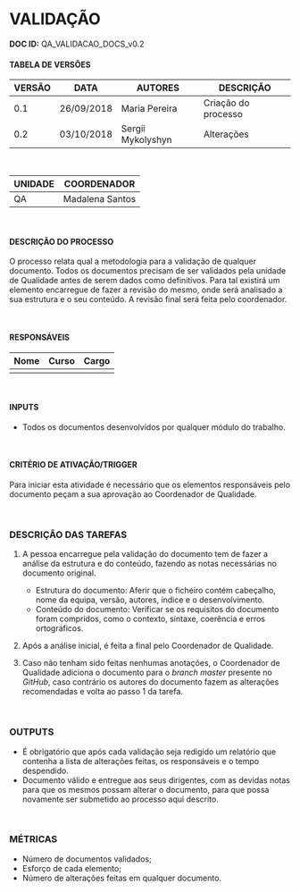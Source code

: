 # VALIDAÇÃO

**DOC ID:**  QA_VALIDACAO_DOCS_v0.2

#### TABELA DE VERSÕES

| VERSÃO | DATA | AUTORES | DESCRIÇÃO |
|--------|------|---------|-----------|
|   0.1     |    26/09/2018  |    Maria Pereira     |       Criação do processo    |
|   0.2     |    03/10/2018  |    Sergii Mykolyshyn     |       Alterações    |

<br>

| UNIDADE | COORDENADOR |
|---------|-------------|
|    QA     |    Madalena Santos    |

<br>

#### DESCRIÇÃO DO PROCESSO
O processo relata qual a metodologia para a validação de qualquer documento.
Todos os documentos precisam de ser validados pela unidade de Qualidade antes de serem dados como definitivos. Para tal existirá um elemento encarregue de fazer a revisão do mesmo, onde será analisado a sua estrutura e o seu conteúdo. A revisão final será feita pelo coordenador.

<br>

#### RESPONSÁVEIS
| Nome | Curso | Cargo |
|-|-|-|
|||

<br>

#### INPUTS
* Todos os documentos desenvolvidos por qualquer módulo do trabalho.

<br>

#### CRITÉRIO DE ATIVAÇÃO/TRIGGER
Para iniciar esta atividade é necessário que os elementos responsáveis pelo documento peçam a sua aprovação ao Coordenador de Qualidade.

<br>

### DESCRIÇÃO DAS TAREFAS
1. A pessoa encarregue pela validação do documento tem de fazer a análise da estrutura e do conteúdo, fazendo as notas necessárias no documento original.
   * Estrutura do documento: Aferir que o ficheiro contém cabeçalho, nome da equipa, versão, autores, índice e o desenvolvimento.
   * Conteúdo do documento: Verificar se os requisitos do documento foram compridos, como o contexto, sintaxe, coerência e erros ortográficos.

2. Após a análise inicial, é feita a final pelo Coordenador de Qualidade.

3. Caso não tenham sido feitas nenhumas anotações, o Coordenador de Qualidade adiciona o documento para o *branch master* presente no *GitHub*, caso contrário os autores do documento fazem as alterações recomendadas e volta ao passo 1 da tarefa.

<br>

### OUTPUTS
* É obrigatório que após cada validação seja redigido um relatório que contenha a lista de alterações feitas, os responsáveis e o tempo despendido.
* Documento válido e entregue aos seus dirigentes, com as devidas notas para que os mesmos possam alterar o documento, para que possa novamente ser submetido ao processo aqui descrito.

<br>

### MÉTRICAS
* Número de documentos validados;
* Esforço de cada elemento;
* Número de alterações feitas em qualquer documento.

<br>

